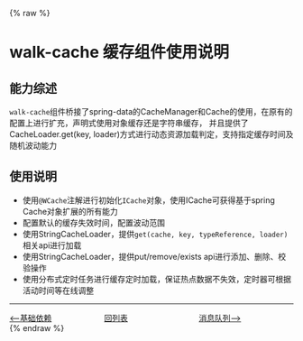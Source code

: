 {% raw %}

# walk-cache 缓存组件使用说明

## 能力综述

`walk-cache`组件桥接了spring-data的CacheManager和Cache的使用，在原有的配置上进行扩充，声明式使用对象缓存还是字符串缓存，
并且提供了CacheLoader.get(key, loader)方式进行动态资源加载判定，支持指定缓存时间及随机波动能力

## 使用说明

- 使用`@WCache`注解进行初始化`ICache`对象，使用ICache可获得基于spring Cache对象扩展的所有能力
- 配置默认的缓存失效时间，配置波动范围
- 使用StringCacheLoader，提供`get(cache, key, typeReference, loader)`相关api进行加载
- 使用StringCacheLoader，提供put/remove/exists api进行添加、删除、校验操作
- 使用分布式定时任务进行缓存定时加载，保证热点数据不失效，定时器可根据活动时间等在线调整


---
<div style="display: flex">
  <div style="display: flex;flex:1;align-items: center;">
    <a href="https://gaiyinaizhi.github.io/walk-spring-boot/walk-starter-base"><--基础依赖</a>
  </div>
  <div style="display: flex;flex:1;align-items: center;">
    <a href="https://gaiyinaizhi.github.io/walk-spring-boot/index">回列表</a>
  </div>
  <div style="display: flex;flex:1;align-items: center;">
    <a href="https://gaiyinaizhi.github.io/walk-spring-boot/walk-mq">消息队列--></a>
  </div>
</div>
{% endraw %}